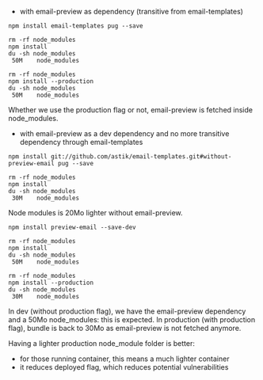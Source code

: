 - with email-preview as dependency (transitive from email-templates)

```
npm install email-templates pug --save

rm -rf node_modules
npm install
du -sh node_modules
 50M    node_modules

rm -rf node_modules
npm install --production
du -sh node_modules
 50M    node_modules
```

Whether we use the production flag or not, email-preview is fetched inside node_modules.

- with email-preview as a dev dependency and no more transitive dependency through email-templates

```
npm install git://github.com/astik/email-templates.git#without-preview-email pug --save

rm -rf node_modules
npm install
du -sh node_modules
 30M    node_modules
```

Node modules is 20Mo lighter without email-preview.

```
npm install preview-email --save-dev

rm -rf node_modules
npm install
du -sh node_modules
 50M    node_modules

rm -rf node_modules
npm install --production
du -sh node_modules
 30M    node_modules
```

In dev (without production flag), we have the email-preview dependency and a 50Mo node_modules: this is expected.
In production (with production flag), bundle is back to 30Mo as email-preview is not fetched anymore.

Having a lighter production node_module folder is better:

- for those running container, this means a much lighter container
- it reduces deployed flag, which reduces potential vulnerabilities
